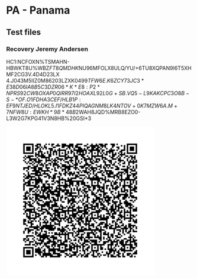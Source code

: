 # PA - Panama

## Test files


### Recovery Jeremy Andersen

HC1:NCFOXN%TSMAHN-HBWKT8U%WBZ$FT8QMDHK$NU96MFOLX8ULQ/YU/+6TU8XQPAN9I6T5XHMF2CG3V.4D4D23LX 4.J043M5IIZ0M86203LZXK0$499TFW6E.K6ZCY73JC3*E38D06IA8B5C3DZR06*K*E8: P2*NPRS92CW8OXAP0QIRR97I2HOAXL92L0G+SB.V Q5-L9KAKCPC3O8B-S-*OF.O1FDHA3CEF/HLB1P:EF9NTJED/HLOKL5.I1FDKZ44PIQAGNM8LK4NTOV+0K7MZW6A.M+7NFW8U:EWKH*9B*48B%6 6PY*I%+T%MVP1M/O1XLFB3CNEEM/JKU1$2WAH8JQD%MRB8EZO0-L3W2G7KPG41V3N8HB%20GSI*3

![REC1](REC1.png)




